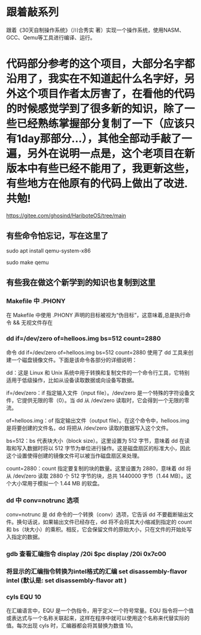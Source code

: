 # 跟着敲系列
跟着《30天自制操作系统》（川合秀实 著）实现一个操作系统，使用NASM、GCC、Qemu等工具进行编译、运行。

# 代码部分参考的这个项目，大部分名字都沿用了，我实在不知道起什么名字好，另外这个项目作者太厉害了，在看他的代码的时候感觉学到了很多新的知识，除了一些已经熟练掌握部分复制了一下（应该只有1day那部分...），其他全部动手敲了一遍，另外在说明一点是，这个老项目在新版本中有些已经不能用了，我更新这些，有些地方在他原有的代码上做出了改进.共勉!
https://gitee.com/ghosind/HariboteOS/tree/main

## 有些命令怕忘记，写在这里了

sudo apt install qemu-system-x86

sudo make qemu

## 有些我在做这个新学到的知识也复制到这里
### Makefile 中 .PHONY
在 Makefile 中使用 .PHONY 声明的目标被视为“伪目标”，这意味着,总是执行命令 && 无视文件存在
### dd if=/dev/zero of=helloos.img bs=512 count=2880
命令 dd if=/dev/zero of=helloos.img bs=512 count=2880 使用了 dd 工具来创建一个磁盘镜像文件。下面是该命令各部分的详细说明：

dd：这是 Linux 和 Unix 系统中用于转换和复制文件的一个命令行工具，它特别适用于低级操作，比如从设备读取数据或向设备写数据。

if=/dev/zero：if 指定输入文件（input file）。/dev/zero 是一个特殊的字符设备文件，它提供无限的零（0）。当 dd 从 /dev/zero 读取时，它会得到一个无限的零流。

of=helloos.img：of 指定输出文件（output file）。在这个命令中，helloos.img 是将要创建的文件名，dd 将把从 /dev/zero 读取的数据写入这个文件。

bs=512：bs 代表块大小（block size）。这里设置为 512 字节，意味着 dd 在读取和写入数据时将以 512 字节为单位进行操作。这是磁盘扇区的标准大小，因此这个设置使得创建的镜像文件可以被当作磁盘扇区来处理。

count=2880：count 指定要复制的块的数量。这里设置为 2880，意味着 dd 将从 /dev/zero 读取 2880 个 512 字节的块，总共 1440000 字节（1.44 MB）。这个大小常用于模拟一个 1.44 MB 的软盘。
### dd 中 conv=notrunc 选项
conv=notrunc 是 dd 命令的一个转换（conv）选项，它告诉 dd 不要截断输出文件。换句话说，如果输出文件已经存在，dd 将不会将其大小缩减到指定的 count 和 bs（块大小）的乘积。相反，它会保留文件的原始大小，只在文件的开始处写入指定的数据。
### gdb 查看汇编指令 display /20i $pc display /20i 0x7c00
### 将显示的汇编指令转换为intel格式的汇编 set disassembly-flavor intel (默认是: set disassembly-flavor att )
### cyls EQU 10
在汇编语言中，EQU 是一个伪指令，用于定义一个符号常量。EQU 指令将一个值或表达式与一个名称关联起来，这样在程序中就可以使用这个名称来代替实际的值。每次出现 cyls 时，汇编器都会将其替换为数值 10。